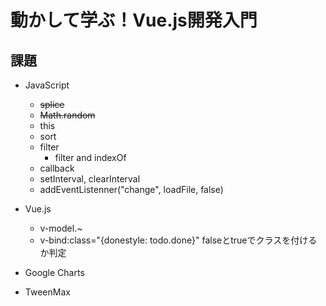 # 動かして学ぶ！Vue.js開発入門

## 課題
- JavaScript
  - ~~splice~~
  - ~~Math.random~~
  - this
  - sort
  - filter
    - filter and indexOf
  - callback
  - setInterval, clearInterval
  - addEventListenner("change", loadFile, false)

- Vue.js
  - v-model.~
  - v-bind:class="{donestyle: todo.done}" falseとtrueでクラスを付けるか判定

- Google Charts
- TweenMax
